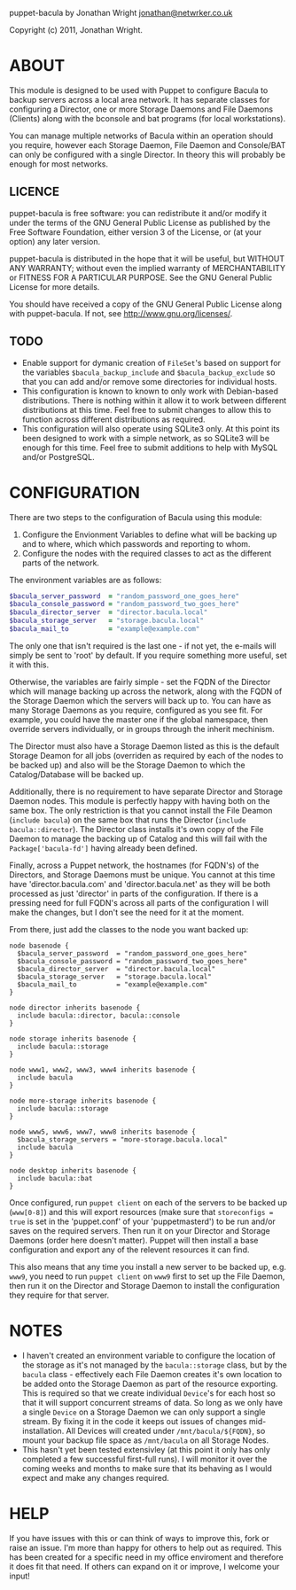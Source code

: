 puppet-bacula by Jonathan Wright <jonathan@netwrker.co.uk>

Copyright (c) 2011, Jonathan Wright.


ABOUT
=====

This module is designed to be used with Puppet to configure Bacula to backup servers across a local area network. It has separate classes for configuring a Director, one or more Storage Daemons and File Daemons (Clients) along with the bconsole and bat programs (for local workstations).

You can manage multiple networks of Bacula within an operation should you require, however each Storage Daemon, File Daemon and Console/BAT can only be configured with a single Director. In theory this will probably be enough for most networks.


LICENCE
-------

puppet-bacula is free software: you can redistribute it and/or modify it under the terms of the GNU General Public License as published by the Free Software Foundation, either version 3 of the License, or (at your option) any later version.

puppet-bacula is distributed in the hope that it will be useful, but WITHOUT ANY WARRANTY; without even the implied warranty of MERCHANTABILITY or FITNESS FOR A PARTICULAR PURPOSE.  See the GNU General Public License for more details.

You should have received a copy of the GNU General Public License along with puppet-bacula.  If not, see <http://www.gnu.org/licenses/>.


TODO
----

 * Enable support for dymanic creation of `FileSet`'s based on support for the variables `$bacula_backup_include` and `$bacula_backup_exclude` so that you can add and/or remove some directories for individual hosts.
 * This configuration is known to known to only work with Debian-based distributions. There is nothing within it allow it to work between different distributions at this time. Feel free to submit changes to allow this to function across different distributions as required.
 * This configuration will also operate using SQLite3 only. At this point its been designed to work with a simple network, as so SQLite3 will be enough for this time. Feel free to submit additions to help with MySQL and/or PostgreSQL.


CONFIGURATION
=============

There are two steps to the configuration of Bacula using this module:

 1. Configure the Envionment Variables to define what will be backing up and to where, which which passwords and reporting to whom.
 2. Configure the nodes with the required classes to act as the different parts of the network.

The environment variables are as follows:

```ruby
$bacula_server_password  = "random_password_one_goes_here"
$bacula_console_password = "random_password_two_goes_here"
$bacula_director_server  = "director.bacula.local"
$bacula_storage_server   = "storage.bacula.local"
$bacula_mail_to          = "example@example.com"
```

The only one that isn't required is the last one - if not yet, the e-mails will simply be sent to 'root' by default. If you require something more useful, set it with this.

Otherwise, the variables are fairly simple - set the FQDN of the Director which will manage backing up across the network, along with the FQDN of the Storage Daemon which the servers will back up to. You can have as many Storage Daemons as you require, configured as you see fit. For example, you could have the master one if the global namespace, then override servers individually, or in groups through the inherit mechinism.

The Director must also have a Storage Daemon listed as this is the default Storage Deamon for all jobs (overriden as required by each of the nodes to be backed up) and also will be the Storage Daemon to which the Catalog/Database will be backed up.

Additionally, there is no requirement to have separate Director and Storage Daemon nodes. This module is perfectly happy with having both on the same box. The only restriction is that you cannot install the File Deamon (`include bacula`) on the same box that runs the Director (`include bacula::director`). The Director class installs it's own copy of the File Daemon to manage the backing up of Catalog and this will fail with the `Package['bacula-fd']` having already been defined.

Finally, across a Puppet network, the hostnames (for FQDN's) of the Directors, and Storage Daemons must be unique. You cannot at this time have 'director.bacula.com' and 'director.bacula.net' as they will be both processed as just 'director' in parts of the configuration. If there is a pressing need for full FQDN's across all parts of the configuration I will make the changes, but I don't see the need for it at the moment.

From there, just add the classes to the node you want backed up:

```puppet
node basenode {
  $bacula_server_password  = "random_password_one_goes_here"
  $bacula_console_password = "random_password_two_goes_here"
  $bacula_director_server  = "director.bacula.local"
  $bacula_storage_server   = "storage.bacula.local"
  $bacula_mail_to          = "example@example.com"
}

node director inherits basenode {
  include bacula::director, bacula::console
}

node storage inherits basenode {
  include bacula::storage
}

node www1, www2, www3, www4 inherits basenode {
  include bacula
}

node more-storage inherits basenode {
  include bacula::storage
}

node www5, www6, www7, www8 inherits basenode {
  $bacula_storage_servers = "more-storage.bacula.local"
  include bacula
}

node desktop inherits basenode {
  include bacula::bat
}
```

Once configured, run `puppet client` on each of the servers to be backed up (`www[0-8]`) and this will export resources (make sure that `storeconfigs = true` is set in the 'puppet.conf' of your 'puppetmasterd') to be run and/or saves on the required servers. Then run it on your Director and Storage Daemons (order here doesn't matter). Puppet will then install a base configuration and export any of the relevent resources it can find.

This also means that any time you install a new server to be backed up, e.g. `www9`, you need to run `puppet client` on `www9` first to set up the File Daemon, then run it on the Director and Storage Daemon to install the configuration they require for that server.


NOTES
=====

 * I haven't created an environment variable to configure the location of the storage as it's not managed by the `bacula::storage` class, but by the `bacula` class - effectively each File Daemon creates it's own location to be added onto the Storage Daemon as part of the resource exporting. This is required so that we create individual `Device`'s for each host so that it will support concurrent streams of data. So long as we only have a single `Device` on a Storage Daemon we can only support a single stream. By fixing it in the code it keeps out issues of changes mid-installation. All Devices will created under `/mnt/bacula/${FQDN}`, so mount your backup file space as `/mnt/bacula` on all Storage Nodes.
 * This hasn't yet been tested extensivley (at this point it only has only completed a few successful first-full runs). I will monitor it over the coming weeks and months to make sure that its behaving as I would expect and make any changes required.


HELP
====

If you have issues with this or can think of ways to improve this, fork or raise an issue. I'm more than happy for others to help out as required. This has been created for a specific need in my office enviroment and therefore it does fit that need. If others can expand on it or improve, I welcome your input!

